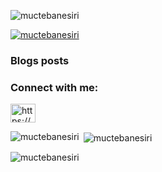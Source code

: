 <p align="left"> <img src="https://komarev.com/ghpvc/?username=muctebanesiri&label=Profile%20views&color=000000&style=plastic" alt="muctebanesiri" /> </p>

<p align="left"> <a href="https://github.com/ryo-ma/github-profile-trophy"><img src="https://github-profile-trophy.vercel.app/?username=muctebanesiri" alt="muctebanesiri" /></a> </p>

### Blogs posts
<!-- BLOG-POST-LIST:START -->
<!-- BLOG-POST-LIST:END -->

<h3 align="left">Connect with me:</h3>
<p align="left">
<a href="/https://mucteba.ir/index.xml" target="blank"><img align="center" src="https://raw.githubusercontent.com/rahuldkjain/github-profile-readme-generator/master/src/images/icons/Social/rss.svg" alt="https://mucteba.ir/index.xml" height="30" width="40" /></a>
</p>

<p><img align="left" src="https://github-readme-stats.vercel.app/api/top-langs?username=muctebanesiri&show_icons=true&theme=github_dark&bg_color=ffffff&hide_border=true&locale=en&layout=compact" alt="muctebanesiri" /></p>

<p>&nbsp;<img align="center" src="https://github-readme-stats.vercel.app/api?username=muctebanesiri&show_icons=true&theme=radical&bg_color=ffffff&hide_border=true&locale=en" alt="muctebanesiri" /></p>

<p><img align="center" src="https://github-readme-streak-stats.herokuapp.com/?user=muctebanesiri&theme=dark" alt="muctebanesiri" /></p>
